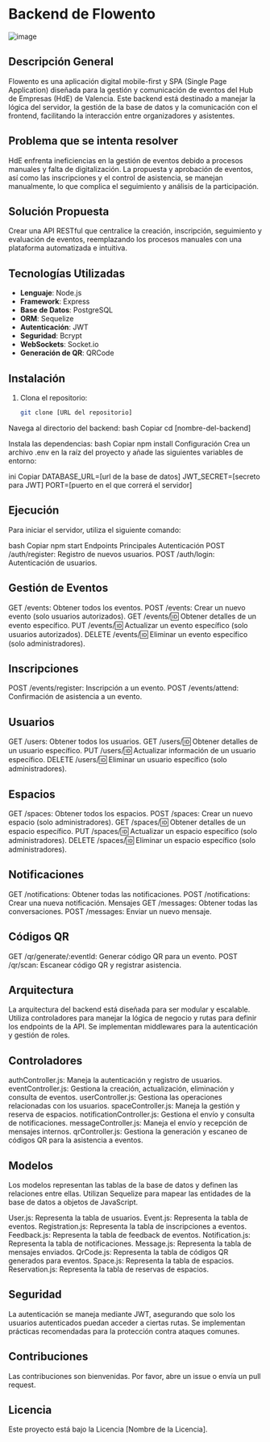 # Backend de Flowento

![image](https://github.com/user-attachments/assets/e0d67be2-2bab-4512-b222-f0b665c8aa30)

## Descripción General

Flowento es una aplicación digital mobile-first y SPA (Single Page Application) diseñada para la gestión y comunicación de eventos del Hub de Empresas (HdE) de Valencia. Este backend está destinado a manejar la lógica del servidor, la gestión de la base de datos y la comunicación con el frontend, facilitando la interacción entre organizadores y asistentes.

## Problema que se intenta resolver

HdE enfrenta ineficiencias en la gestión de eventos debido a procesos manuales y falta de digitalización. La propuesta y aprobación de eventos, así como las inscripciones y el control de asistencia, se manejan manualmente, lo que complica el seguimiento y análisis de la participación.

## Solución Propuesta

Crear una API RESTful que centralice la creación, inscripción, seguimiento y evaluación de eventos, reemplazando los procesos manuales con una plataforma automatizada e intuitiva.

## Tecnologías Utilizadas

- **Lenguaje**: Node.js
- **Framework**: Express
- **Base de Datos**: PostgreSQL
- **ORM**: Sequelize
- **Autenticación**: JWT
- **Seguridad**: Bcrypt
- **WebSockets**: Socket.io
- **Generación de QR**: QRCode

## Instalación

1. Clona el repositorio:
   ```bash
   git clone [URL del repositorio]

Navega al directorio del backend:
bash
Copiar
cd [nombre-del-backend]

Instala las dependencias:
bash
Copiar
npm install
Configuración
Crea un archivo .env en la raíz del proyecto y añade las siguientes variables de entorno:

ini
Copiar
DATABASE_URL=[url de la base de datos]
JWT_SECRET=[secreto para JWT]
PORT=[puerto en el que correrá el servidor]

## Ejecución
Para iniciar el servidor, utiliza el siguiente comando:

bash
Copiar
npm start
Endpoints Principales
Autenticación
POST /auth/register: Registro de nuevos usuarios.
POST /auth/login: Autenticación de usuarios.

## Gestión de Eventos
GET /events: Obtener todos los eventos.
POST /events: Crear un nuevo evento (solo usuarios autorizados).
GET /events/:id: Obtener detalles de un evento específico.
PUT /events/:id: Actualizar un evento específico (solo usuarios autorizados).
DELETE /events/:id: Eliminar un evento específico (solo administradores).

## Inscripciones
POST /events/register: Inscripción a un evento.
POST /events/attend: Confirmación de asistencia a un evento.

## Usuarios
GET /users: Obtener todos los usuarios.
GET /users/:id: Obtener detalles de un usuario específico.
PUT /users/:id: Actualizar información de un usuario específico.
DELETE /users/:id: Eliminar un usuario específico (solo administradores).

## Espacios
GET /spaces: Obtener todos los espacios.
POST /spaces: Crear un nuevo espacio (solo administradores).
GET /spaces/:id: Obtener detalles de un espacio específico.
PUT /spaces/:id: Actualizar un espacio específico (solo administradores).
DELETE /spaces/:id: Eliminar un espacio específico (solo administradores).

## Notificaciones
GET /notifications: Obtener todas las notificaciones.
POST /notifications: Crear una nueva notificación.
Mensajes
GET /messages: Obtener todas las conversaciones.
POST /messages: Enviar un nuevo mensaje.

## Códigos QR
GET /qr/generate/:eventId: Generar código QR para un evento.
POST /qr/scan: Escanear código QR y registrar asistencia.

## Arquitectura
La arquitectura del backend está diseñada para ser modular y escalable. Utiliza controladores para manejar la lógica de negocio y rutas para definir los endpoints de la API. Se implementan middlewares para la autenticación y gestión de roles.

## Controladores
authController.js: Maneja la autenticación y registro de usuarios.
eventController.js: Gestiona la creación, actualización, eliminación y consulta de eventos.
userController.js: Gestiona las operaciones relacionadas con los usuarios.
spaceController.js: Maneja la gestión y reserva de espacios.
notificationController.js: Gestiona el envío y consulta de notificaciones.
messageController.js: Maneja el envío y recepción de mensajes internos.
qrController.js: Gestiona la generación y escaneo de códigos QR para la asistencia a eventos.

## Modelos
Los modelos representan las tablas de la base de datos y definen las relaciones entre ellas. Utilizan Sequelize para mapear las entidades de la base de datos a objetos de JavaScript.

User.js: Representa la tabla de usuarios.
Event.js: Representa la tabla de eventos.
Registration.js: Representa la tabla de inscripciones a eventos.
Feedback.js: Representa la tabla de feedback de eventos.
Notification.js: Representa la tabla de notificaciones.
Message.js: Representa la tabla de mensajes enviados.
QrCode.js: Representa la tabla de códigos QR generados para eventos.
Space.js: Representa la tabla de espacios.
Reservation.js: Representa la tabla de reservas de espacios.

## Seguridad
La autenticación se maneja mediante JWT, asegurando que solo los usuarios autenticados puedan acceder a ciertas rutas. Se implementan prácticas recomendadas para la protección contra ataques comunes.

## Contribuciones
Las contribuciones son bienvenidas. Por favor, abre un issue o envía un pull request.

## Licencia
Este proyecto está bajo la Licencia [Nombre de la Licencia].
